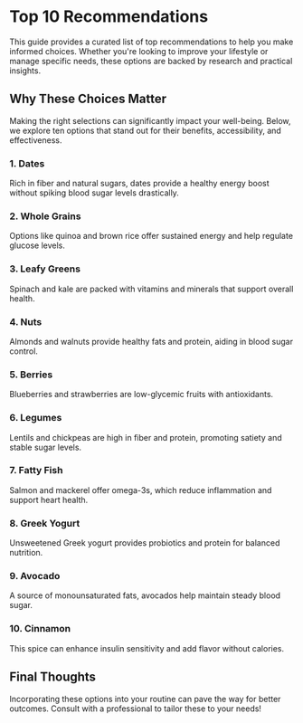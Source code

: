 # Top 10 Recommendations

This guide provides a curated list of top recommendations to help you make informed choices. Whether you're looking to improve your lifestyle or manage specific needs, these options are backed by research and practical insights.

## Why These Choices Matter
Making the right selections can significantly impact your well-being. Below, we explore ten options that stand out for their benefits, accessibility, and effectiveness.

### 1. Dates
Rich in fiber and natural sugars, dates provide a healthy energy boost without spiking blood sugar levels drastically.

### 2. Whole Grains
Options like quinoa and brown rice offer sustained energy and help regulate glucose levels.

### 3. Leafy Greens
Spinach and kale are packed with vitamins and minerals that support overall health.

### 4. Nuts
Almonds and walnuts provide healthy fats and protein, aiding in blood sugar control.

### 5. Berries
Blueberries and strawberries are low-glycemic fruits with antioxidants.

### 6. Legumes
Lentils and chickpeas are high in fiber and protein, promoting satiety and stable sugar levels.

### 7. Fatty Fish
Salmon and mackerel offer omega-3s, which reduce inflammation and support heart health.

### 8. Greek Yogurt
Unsweetened Greek yogurt provides probiotics and protein for balanced nutrition.

### 9. Avocado
A source of monounsaturated fats, avocados help maintain steady blood sugar.

### 10. Cinnamon
This spice can enhance insulin sensitivity and add flavor without calories.

## Final Thoughts
Incorporating these options into your routine can pave the way for better outcomes. Consult with a professional to tailor these to your needs!